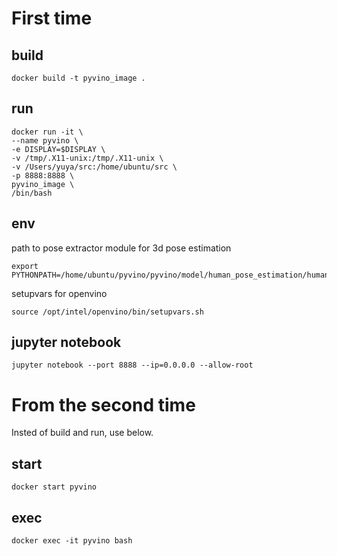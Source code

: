# First time
## build

```
docker build -t pyvino_image .
```

## run

```
docker run -it \
--name pyvino \
-e DISPLAY=$DISPLAY \
-v /tmp/.X11-unix:/tmp/.X11-unix \
-v /Users/yuya/src:/home/ubuntu/src \
-p 8888:8888 \
pyvino_image \
/bin/bash
```

## env
path to pose extractor module for 3d pose estimation
```
export PYTHONPATH=/home/ubuntu/pyvino/pyvino/model/human_pose_estimation/human_3d_pose_estimator/pose_extractor/build/
```

setupvars for openvino
```
source /opt/intel/openvino/bin/setupvars.sh
```

## jupyter notebook
```
jupyter notebook --port 8888 --ip=0.0.0.0 --allow-root
```

# From the second time
Insted of build and run, use below.
## start
```
docker start pyvino
```

## exec
```
docker exec -it pyvino bash
```
